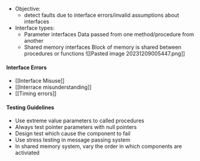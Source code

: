 - Objective:
	- detect faults due to interface errors/invalid assumptions about interfaces
- Interface types:
	- Parameter interfaces Data passed from one method/procedure from another
	- Shared memory interfaces Block of memory is shared between procedures or functions
![[Pasted image 20231209005447.png]]

#### Interface Errors
- [[Interface Misuse]]
- [[Interrace misunderstanding]]
- [[Timing errors]]

#### Testing Guidelines
- Use extreme value parameters to called procedures
- Always test pointer parameters with null pointers
- Design test which cause the component to fail
- Use stress testing in message passing system
- In shared memory system, vary the order in which components are activiated